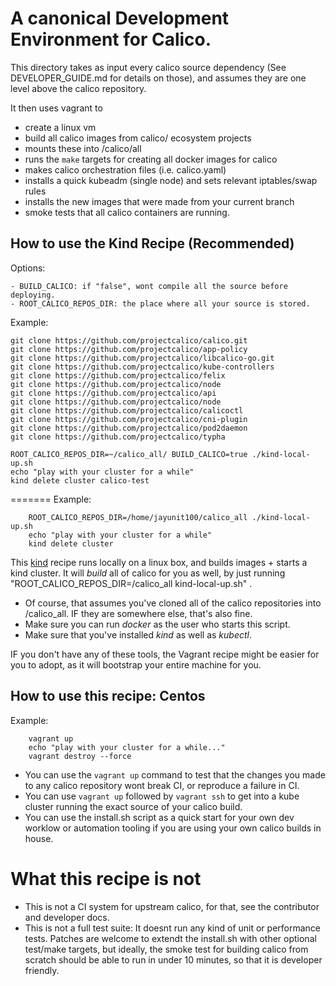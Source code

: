 # A canonical Development Environment for Calico.

This directory takes as input every calico source dependency (See DEVELOPER_GUIDE.md for details on those), and assumes they
are one level above the calico repository.

It then uses vagrant to 

- create a linux vm
- build all calico images from calico/ ecosystem projects
- mounts these into /calico/all
- runs the `make` targets for creating all docker images for calico
- makes calico orchestration files (i.e. calico.yaml)
- installs a quick kubeadm (single node) and sets relevant iptables/swap rules
- installs the new images that were made from your current branch
- smoke tests that all calico containers are running.

## How to use the Kind Recipe (Recommended)

Options:

	- BUILD_CALICO: if "false", wont compile all the source before deploying.
	- ROOT_CALICO_REPOS_DIR: the place where all your source is stored.

Example:

```
git clone https://github.com/projectcalico/calico.git
git clone https://github.com/projectcalico/app-policy
git clone https://github.com/projectcalico/libcalico-go.git 
git clone https://github.com/projectcalico/kube-controllers 
git clone https://github.com/projectcalico/felix 
git clone https://github.com/projectcalico/node
git clone https://github.com/projectcalico/api 
git clone https://github.com/projectcalico/node
git clone https://github.com/projectcalico/calicoctl
git clone https://github.com/projectcalico/cni-plugin
git clone https://github.com/projectcalico/pod2daemon
git clone https://github.com/projectcalico/typha

ROOT_CALICO_REPOS_DIR=~/calico_all/ BUILD_CALICO=true ./kind-local-up.sh
echo "play with your cluster for a while"
kind delete cluster calico-test
```



=======
Example:

```
	ROOT_CALICO_REPOS_DIR=/home/jayunit100/calico_all ./kind-local-up.sh
	echo "play with your cluster for a while"
	kind delete cluster
```

This [kind](https://github.com/kubernetes-sigs/kind) recipe runs locally on a linux box, and builds images + starts a kind cluster.  It will *build* all of calico for you as well, by just running "ROOT_CALICO_REPOS_DIR=/calico_all kind-local-up.sh" .

- Of course, that assumes you've cloned all of the calico repositories into /calico_all.  IF they are somewhere else, that's also fine.  
- Make sure you can run *docker* as the user who starts this script.
- Make sure that you've installed *kind* as well as *kubectl*.  

IF you don't have any of these tools, the Vagrant recipe might be easier for you to adopt, as it will bootstrap your entire machine for you.

## How to use this recipe: Centos

Example:

```
	vagrant up
	echo "play with your cluster for a while..."
	vagrant destroy --force
```

- You can use the `vagrant up` command to test that the changes you made to any calico repository wont break CI,
or reproduce a failure in CI.
- You can use `vagrant up` followed by `vagrant ssh` to get into a kube cluster running the exact source of your
calico build.
- You can use the install.sh script as a quick start for your own dev worklow or automation tooling if you are using
your own calico builds in house. 

# What this recipe is not

- This is not a CI system for upstream calico, for that, see the contributor and developer docs.
- This is not a full test suite: It doesnt run any kind of unit or performance tests.  Patches
are welcome to extendt the install.sh with other optional test/make targets, but ideally, the smoke
test for building calico from scratch should be able to run in under 10 minutes, so that it is 
developer friendly.

